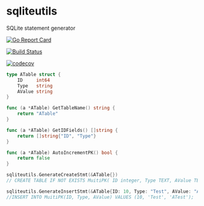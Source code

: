 # sqliteutils
SQLite statement generator

[![Go Report Card](https://goreportcard.com/badge/github.com/titogeorge/sqliteutils)](https://goreportcard.com/report/github.com/titogeorge/sqliteutils)

[![Build Status](https://travis-ci.org/titogeorge/sqliteutils.svg?branch=master)](https://travis-ci.org/titogeorge/sqliteutils)

[![codecov](https://codecov.io/gh/titogeorge/sqliteutils/branch/master/graph/badge.svg)](https://codecov.io/gh/titogeorge/sqliteutils)


```go
type ATable struct {
	ID     int64
	Type   string
	AValue string
}

func (a *ATable) GetTableName() string {
	return "ATable"
}

func (a *ATable) GetIDFields() []string {
	return []string{"ID", "Type"}
}

func (a *ATable) AutoIncrementPK() bool {
	return false
}

sqliteutils.GenerateCreateStmt(&ATable{})
// CREATE TABLE IF NOT EXISTS MuitiPK( ID integer, Type TEXT, AValue TEXT, PRIMARY KEY(ID, Type)); 

sqliteutils.GenerateInsertStmt(&ATable{ID: 10, Type: "Test", AValue: "ATest"})
//INSERT INTO MuitiPK(ID, Type, AValue) VALUES (10, 'Test', 'ATest');

```


